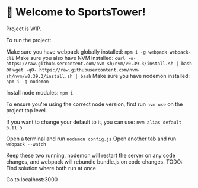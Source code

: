 # 🚀 Welcome to SportsTower!

Project is WIP.

To run the project:

Make sure you have webpack globally installed: `npm i -g webpack webpack-cli`
Make sure you also have NVM installed: `curl -o- https://raw.githubusercontent.com/nvm-sh/nvm/v0.39.3/install.sh | bash` or `wget -qO- https://raw.githubusercontent.com/nvm-sh/nvm/v0.39.3/install.sh | bash`
Make sure you have nodemon installed: `npm i -g nodemon`

Install node modules: `npm i`


To ensure you're using the correct node version, first run `nvm use` on the project top level.

If you want to change your default to it, you can use: `nvm alias default 6.11.5`

Open a terminal and run `nodemon config.js`
Open another tab and run `webpack --watch`

Keep these two running, nodemon will restart the server on any code changes, and webpack will rebundle bundle.js on code changes. TODO: Find solution where both run at once


Go to localhost:3000